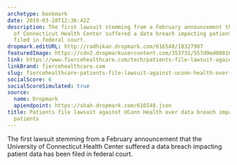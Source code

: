 ```yaml
---
archetype: bookmark
date: 2019-03-28T12:36:42Z
description: The first lawsuit stemming from a February announcement that the University
  of Connecticut Health Center suffered a data breach impacting patient data has been
  filed in federal court.
dropmark.editURL: http://radhikan.dropmark.com/616548/18327907
featuredImage: https://cdn2.dropmarkusercontent.com/353731/557d9ed000164fd2cfb3708abbfaf59fdca64d31eac08cc44646511e3923e926/thumbnail/GettyImages-868638056.jpg?Expires=1557430062&Signature=b0SVfy5D~28XamqjB4dZb2gYTlyFZsUh74FMSPCJerE9~al16YkmqnjT3m6j0nV45dHpz4OrfXGuX3nV0qBVxgylCpBCZgzQNC2c0WhKhhFQWyLEXg7WoGSiAPKlM~sFRexEecry7D2ShHnt4W-87-5nWVAYb3o7WJI2uyu49TdmAtBWxb6wuBC16fEinMUHtuWR2IsbZFQD1r2eFDIrZGmfm~YTXI-3R7T5Srh4rFLYMcURCxBzshtWxdW4GokwMWipMibU~ibUERmYaGxp6lX0tlSbphp5kT~mWeH1KMHkry2nIzOiA4s3ogv6HQG2ZFasEq5iS00ItyqVs2IGeg__&Key-Pair-Id=APKAITQYWVEN757ZA4KQ
link: https://www.fiercehealthcare.com/tech/patients-file-lawsuit-against-uconn-health-over-data-breach-impacting-300k-patients
linkBrand: fiercehealthcare.com
slug: fiercehealthcare-patients-file-lawsuit-against-uconn-health-over-data-breach-impacting-300k-patients
socialScore: 6
socialScoreSimulated: true
source:
  name: Dropmark
  apiendpoint: https://shah.dropmark.com/616548.json
title: Patients file lawsuit against UConn Health over data breach impacting 300K
  patients
---
```

The first lawsuit stemming from a February announcement that the University of Connecticut Health Center suffered a data breach impacting patient data has been filed in federal court.